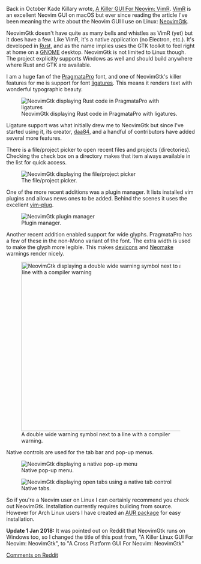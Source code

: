 Back in October Kade Killary wrote, [A Killer GUI For Neovim: VimR][kade-vimr].
[VimR] is an excellent Neovim GUI on macOS but ever since reading the article
I've been meaning the write about the Neovim GUI I use on Linux: [NeovimGtk].

NeovimGtk doesn't have quite as many bells and whistles as VimR (yet) but it
does have a few. Like VimR, it's a native application (no Electron, etc.). It's
developed in [Rust], and as the name implies uses the GTK toolkit to feel right
at home on a [GNOME] desktop. NeovimGtk is not limited to Linux though. The
project explicitly supports Windows as well and should build anywhere where
Rust and GTK are available. 

I am a huge fan of the [PragmataPro] font, and one of NeovimGtk's killer
features for me is support for font [ligatures]. This means it renders text
with wonderful typographic beauty.

<figure>
  <img src="/images/2017/neovim-gtk-ligatures.png" alt="NeovimGtk displaying Rust code in PragmataPro with ligatures" />
  <figcaption>NeovimGtk displaying Rust code in PragmataPro with ligatures.</figcaption>
</figure>

Ligature support was what initially drew me to NeovimGtk but since I've started
using it, its creator, [daa84], and a handful of contributors have added
several more features.

There is a file/project picker to open recent files and projects (directories).
Checking the check box on a directory makes that item always available in the
list for quick access.

<figure>
  <img src="/images/2017/neovim-gtk-project-switcher.png" alt="NeovimGtk displaying the file/project picker" />
  <figcaption>The file/project picker.</figcaption>
</figure>

One of the more recent additions was a plugin manager. It lists installed vim
plugins and allows news ones to be added. Behind the scenes it uses the
excellent [vim-plug].

<figure>
  <img src="/images/2017/neovim-gtk-plugin-manager.png" alt="NeovimGtk plugin manager" />
  <figcaption>Plugin manager.</figcaption>
</figure>

Another recent addition enabled support for wide glyphs. PragmataPro has a few
of these in the non-Mono variant of the font. The extra width is used to make
the glyph more legible. This makes [devicons] and [Neomake] warnings render nicely.

<figure>
  <img src="/images/2017/neovim-gtk-wide-glyphs.png" alt="NeovimGtk displaying a double wide warning symbol next to a line with a compiler warning" width="451" />
  <figcaption>A double wide warning symbol next to a line with a compiler warning.</figcaption>
</figure>


Native controls are used for the tab bar and pop-up menus.

<figure>
  <img src="/images/2017/neovim-gtk-gui-menu.png" alt="NeovimGtk displaying a native pop-up menu" />
  <figcaption>Native pop-up menu.</figcaption>
</figure>

<figure>
  <img src="/images/2017/neovim-gtk-native-tabs.png" alt="NeovimGtk displaying open tabs using a native tab control" />
  <figcaption>Native tabs.</figcaption>
</figure>

So if you're a Neovim user on Linux I can certainly recommend you check out
NeovimGtk. Installation currently requires building from source. However for
Arch Linux users I have created an [AUR package] for easy installation.

**Update 1 Jan 2018:** It was pointed out on Reddit that NeovimGtk runs on
Windows too, so I changed the title of this post from, "A Killer Linux GUI For
Neovim: NeovimGtk", to "A Cross Platform GUI For Neovim: NeovimGtk"

[Comments on Reddit][reddit]

[kade-vimr]: https://medium.com/@kadek/a-killer-gui-for-neovim-vimr-ce68e4fa1a3b
[NeovimGtk]: https://github.com/daa84/neovim-gtk
[Rust]: https://www.rust-lang.org/
[PragmataPro]: https://www.fsd.it/shop/fonts/pragmatapro/
[ligatures]: https://en.wikipedia.org/wiki/Typographic_ligature
[daa84]: https://github.com/daa84
[VimR]: http://vimr.org/
[vim-plug]: https://github.com/junegunn/vim-plug
[AUR package]: https://aur.archlinux.org/packages/neovim-gtk-git
[devicons]: https://github.com/ryanoasis/vim-devicons
[Neomake]: https://github.com/neomake/neomake
[reddit]: https://www.reddit.com/r/neovim/comments/7n56ju/a_killer_linux_gui_for_neovim_neovimgtk/
[GNOME]: https://www.gnome.org/
